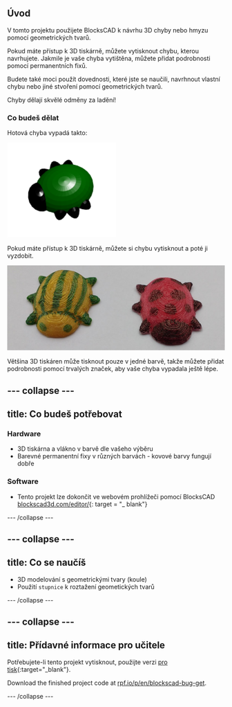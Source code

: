 ## Úvod

V tomto projektu použijete BlocksCAD k návrhu 3D chyby nebo hmyzu pomocí geometrických tvarů.

Pokud máte přístup k 3D tiskárně, můžete vytisknout chybu, kterou navrhujete. Jakmile je vaše chyba vytištěna, můžete přidat podrobnosti pomocí permanentních fixů.

Budete také moci použít dovednosti, které jste se naučili, navrhnout vlastní chybu nebo jiné stvoření pomocí geometrických tvarů.

Chyby dělají skvělé odměny za ladění!

### Co budeš dělat

Hotová chyba vypadá takto:

![screenshot](images/bug-complete.png)

Pokud máte přístup k 3D tiskárně, můžete si chybu vytisknout a poté ji vyzdobit.

![Kompletní projekt](images/bug-showcase.png)

Většina 3D tiskáren může tisknout pouze v jedné barvě, takže můžete přidat podrobnosti pomocí trvalých značek, aby vaše chyba vypadala ještě lépe.

--- collapse ---
---
title: Co budeš potřebovat
---

### Hardware

+ 3D tiskárna a vlákno v barvě dle vašeho výběru
+ Barevné permanentní fixy v různých barvách - kovové barvy fungují dobře

### Software

+ Tento projekt lze dokončit ve webovém prohlížeči pomocí BlocksCAD [blockscad3d.com/editor/](https://www.blockscad3d.com/editor){: target = "_ blank"}

--- /collapse ---

--- collapse ---
---
title: Co se naučíš
---

+ 3D modelování s geometrickými tvary (koule)
+ Použití `stupnice` k roztažení geometických tvarů

--- /collapse ---

--- collapse ---
---
title: Přídavné informace pro učitele
---

Potřebujete-li tento projekt vytisknout, použijte verzi [pro tisk](https://projects.raspberrypi.org/en/projects/blockscad-bug/print){:target="_blank"}.

Download the finished project code at [rpf.io/p/en/blockscad-bug-get](https://rpf.io/p/en/blockscad-bug-get).

--- /collapse ---
